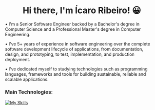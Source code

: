 <h1 align='center'>
  Hi there, I'm Ícaro Ribeiro! 😀
</h1>

• I'm a Senior Software Engineer backed by a Bachelor's degree in Computer Science and a Professional Master's degree in Computer Engineering.

• I've 5+ years of experience in software engineering over the complete software development lifecycle of applications, from documentation, design, and prototyping, to test, implementation, and production deployment.

• I've dedicated myself to studying technologies such as programming languages, frameworks and tools for building sustainable, reliable and scalable applications.

### Main Technologies:

[![My Skills](https://skillicons.dev/icons?i=py,nodejs,ts,graphql,aws,postgres,redis,docker,terraform,githubactions,git)](https://skillicons.dev)

<!--
**icaroribeiro/icaroribeiro** is a ✨ _special_ ✨ repository because its `README.md` (this file) appears on your GitHub profile.

Here are some ideas to get you started:

- 🔭 I’m currently working on ...
- 🌱 I’m currently learning ...
- 👯 I’m looking to collaborate on ...
- 🤔 I’m looking for help with ...
- 💬 Ask me about ...
- 📫 How to reach me: ...
- 😄 Pronouns: ...
-->
